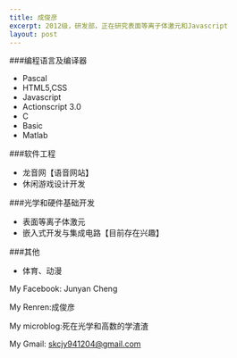 ```yaml
---
title: 成俊彦
excerpt: 2012级，研发部，正在研究表面等离子体激元和Javascript
layout: post
---
```

###编程语言及编译器 
 - Pascal
 - HTML5,CSS
 - Javascript
 - Actionscript 3.0
 - C 
 - Basic
 - Matlab

###软件工程 
 - 龙音网【语音网站】
 - 休闲游戏设计开发 

###光学和硬件基础开发 
 - 表面等离子体激元
 - 嵌入式开发与集成电路【目前存在兴趣】 
 
###其他
 - 体育、动漫
 
My Facebook: Junyan Cheng

My Renren:成俊彦

My microblog:死在光学和高数的学渣渣    

My Gmail: skcjy941204@gmail.com

